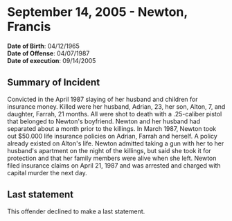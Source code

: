 # September 14, 2005 - Newton, Francis

**Date of Birth**: 04/12/1965<br/>
**Date of Offense**: 04/07/1987<br/>
**Date of execution**: 09/14/2005<br/>

## Summary of Incident
Convicted in the April 1987 slaying of her husband and children for insurance money. Killed were her husband, Adrian, 23, her son, Alton, 7, and daughter, Farrah, 21 months. All were shot to death with a .25-caliber pistol that belonged to Newton's boyfriend. Newton and her husband had separated about a month prior to the killings. In March 1987, Newton took out $50.000 life insurance policies on Adrian, Farrah and herself. A policy already existed on Alton's life. Newton admitted taking a gun with her to her husband's apartment on the night of the killings, but said she took it for protection and that her family members were alive when she left. Newton filed insurance claims on April 21, 1987 and was arrested and charged with capital murder the next day.

## Last statement
This offender declined to make a last statement.
